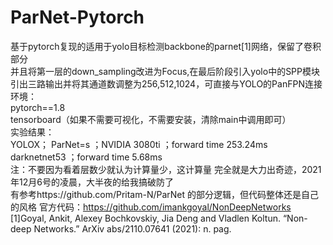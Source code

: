 # ParNet-Pytorch
基于pytorch复现的适用于yolo目标检测backbone的parnet[1]网络，保留了卷积部分\
并且将第一层的down_sampling改进为Focus,在最后阶段引入yolo中的SPP模块\
引出三路输出并将其通道数调整为256,512,1024，可直接与YOLO的PanFPN连接\
环境：\
pytorch==1.8\
tensorboard（如果不需要可视化，不需要安装，清除main中调用即可）\
实验结果：\
YOLOX； ParNet=s ；NVIDIA 3080ti ；forward time 253.24ms\
                    darknetnet53 ；forward time 5.68ms\
注：不要因为看着层数少就认为计算量少，这计算量 完全就是大力出奇迹，2021年12月6号的凌晨，大半夜的给我搞破防了\
有参考https://github.com/Pritam-N/ParNet 的部分逻辑，但代码整体还是自己的风格
官方代码：https://github.com/imankgoyal/NonDeepNetworks \
[1]Goyal, Ankit, Alexey Bochkovskiy, Jia Deng and Vladlen Koltun. “Non-deep Networks.” ArXiv abs/2110.07641 (2021): n. pag.
